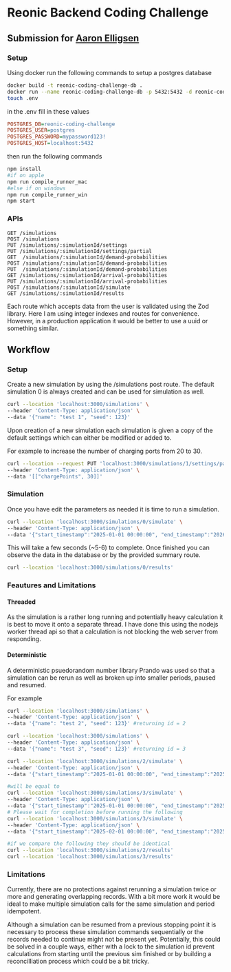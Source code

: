
# Reonic Backend Coding Challenge

## Submission for [Aaron Elligsen](https://www.linkedin.com/in/aaronelligsen/)

### Setup

Using docker run the following commands to setup a postgres database
```sh
docker build -t reonic-coding-challenge-db .
docker run --name reonic-coding-challenge-db -p 5432:5432 -d reonic-coding-challenge-db
touch .env
```
in the .env fill in these values

```ini
POSTGRES_DB=reonic-coding-challenge
POSTGRES_USER=postgres
POSTGRES_PASSWORD=mypassword123!
POSTGRES_HOST=localhost:5432
```

then run the following commands
```sh
npm install
#if on apple
npm run compile_runner_mac
#else if on windows
npm run compile_runner_win 
npm start
```


### APIs

```
GET /simulations
POST /simulations
PUT /simulations/:simulationId/settings
PUT /simulations/:simulationId/settings/partial
GET  /simulations/:simulationId/demand-probabilities
POST /simulations/:simulationId/demand-probabilities
PUT  /simulations/:simulationId/demand-probabilities
GET /simulations/:simulationId/arrival-probabilities
PUT /simulations/:simulationId/arrival-probabilities
POST /simulations/:simulationId/simulate
GET /simulations/:simulationId/results
```

Each route which accepts data from the user is validated using the Zod library. Here I am using integer indexes and routes for convenience. However, in a production application it would be better to use a uuid or something similar. 


## Workflow

### Setup
Create a new simulation by using the /simulations post route. The default simulation 0 is always created and can be used for simulation as well. 

```sh
curl --location 'localhost:3000/simulations' \
--header 'Content-Type: application/json' \
--data '{"name": "test 1", "seed": 123}'
```

Upon creation of a new simulation each simulation is given a copy of the default settings which can either be modified or added to. 

For example to increase the number of charging ports from 20 to 30. 
```sh
curl --location --request PUT 'localhost:3000/simulations/1/settings/partial' \
--header 'Content-Type: application/json' \
--data '[["chargePoints", 30]]'
```

### Simulation
Once you have edit the parameters as needed it is time to run a simulation.

```sh
curl --location 'localhost:3000/simulations/0/simulate' \
--header 'Content-Type: application/json' \
--data '{"start_timestamp":"2025-01-01 00:00:00", "end_timestamp":"2026-01-01 00:00:00"}'
```

This will take a few seconds (~5-6) to complete. Once finished you can observe the data in the database or by the provided summary route.

```sh
curl --location 'localhost:3000/simulations/0/results'
```

### Feautures and Limitations

#### Threaded
As the simulation is a rather long running and potentially heavy calculation it is best to move it onto a separate thread. I have done this using the nodejs worker thread api so that a calculation is not blocking the web server from responding. 

#### Deterministic
A deterministic psuedorandom number library Prando was used so that a simulation can be rerun as well as broken up into smaller periods, paused and resumed. 

For example
```sh
curl --location 'localhost:3000/simulations' \
--header 'Content-Type: application/json' \
--data '{"name": "test 2", "seed": 123}' #returning id = 2

curl --location 'localhost:3000/simulations' \
--header 'Content-Type: application/json' \
--data '{"name": "test 3", "seed": 123}' #returning id = 3

curl --location 'localhost:3000/simulations/2/simulate' \
--header 'Content-Type: application/json' \
--data '{"start_timestamp":"2025-01-01 00:00:00", "end_timestamp":"2025-03-01 00:00:00"}'

#will be equal to
curl --location 'localhost:3000/simulations/3/simulate' \
--header 'Content-Type: application/json' \
--data '{"start_timestamp":"2025-01-01 00:00:00", "end_timestamp":"2025-02-01 00:00:00"}'
# Please wait for completion before running the following
curl --location 'localhost:3000/simulations/3/simulate' \
--header 'Content-Type: application/json' \
--data '{"start_timestamp":"2025-02-01 00:00:00", "end_timestamp":"2025-03-01 00:00:00"}'

#if we compare the following they should be identical
curl --location 'localhost:3000/simulations/2/results'
curl --location 'localhost:3000/simulations/3/results'

```

### Limitations
Currently, there are no protections against rerunning a simulation twice or more and generating overlapping records. With a bit more work it would be ideal to make multiple simulation calls for the same simulation and period idempotent. 

Although a simulation can be resumed from a previous stopping point it is necessary to process these simulation commands sequentially or the records needed to continue might not be present yet. Potentially, this could be solved in a couple ways, either with a lock to the simulation id prevent calculations from starting until the previous sim finished or by building a reconcilliation process which could be a bit tricky.


